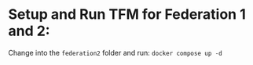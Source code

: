 # Setup and Run TFM for Federation 1 and  2:

Change into the `federation2` folder and run: `docker compose up -d`

